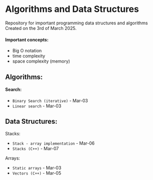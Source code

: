 # Algorithms and Data Structures

Repository for important programming data structures and algorithms  
Created on the 3rd of March 2025.

#### Important concepts:
- Big O notation
- time complexity
- space complexity (memory)

## Algorithms:

#### Search:
- `Binary Search (iterative)` - Mar-03
- `Linear search` - Mar-03

## Data Structures:

Stacks:
- `Stack - array implementation` - Mar-06
- `Stacks (C++)` - Mar-07

Arrays:
- `Static arrays` - Mar-03
- `Vectors (C++)` - Mar-05